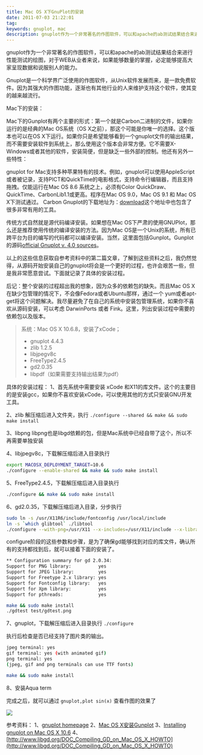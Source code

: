 ```yaml
---
title: Mac OS X下GnuPlot的安装
date: 2011-07-03 21:22:01
tag: 
keywords: gnuplot, mac
description: gnuplot作为一个非常著名的作图软件，可以和apache的ab测试结果结合来进行性能测试的绘图，对于WEB从业者来说，如果能够数量的掌握，必定能够提高大家呈现数据和说服别人的能力。
---
```


gnuplot作为一个非常著名的作图软件，可以和apache的ab测试结果结合来进行性能测试的绘图，对于WEB从业者来说，如果能够数量的掌握，必定能够提高大家呈现数据和说服别人的能力。

Gnuplot是一个科学界广泛使用的作图软件，从Unix软件发展而来，是一款免费软件。因为其强大的作图功能，逐渐也有其他行业的人来维护支持这个软件，使其变的越来越流行。


Mac下的安装：

Mac下的Gunplot有两个主要的形式：第一个就是Carbon二进制的文件，如果你运行的是经典的Mac OS系统（OS X之前），那这个可能是你唯一的选择。这个版本也可以在OS X下运行。如果你只是希望能够看到一个gnuplot文件的输出结果，而不需要安装软件到系统上，那么使用这个版本会非常方便。它不需要X-Windows或者其他的软件，安装简便，但是缺乏一些外部的控制。他还有另外一些特性：

gnuplot for Mac支持多种苹果特有的技术。例如，gnuplot可以使用AppleScript或者被记录，支持PICT和QuickTime的电影格式，支持命令行编辑器，而且支持拖拽。仅能运行在Mac OS 8.6 系统之上，必须有Color QuickDraw、QuickTime、CarbonLib1.1或更高。程序在Mac OS 9.0，Mac OS 9.1 和 Mac OS X下测试通过。
Carbon Gnuplot的下载地址为：[download](http://web.me.com/chibaf/math/carboncocoa/)这个地址中也包含了很多非常有用的工具。

传统方式自然就是源代码编译安装。如果想在Mac OS下严肃的使用GNUPlot，那么还是推荐使用传统的编译安装的方法。因为Mac OS是一个Unix的系统，所有已跨平台为目的编写的代码都可以编译安装。当然，这里面包括Gunplot。Gunplot的源码[official Gnuplot v. 4.0 sources](http://www.gnuplot.info/)。


以上的这些信息获取自参考资料中的第二篇文章，了解到这些资料之后，我仍然觉得，从源码开始安装自己的gnuplot将会是一个更好的过程，也许会艰苦一些，但是我非常愿意尝试。下面就记录了具体的安装过程。


后记：整个安装的过程超出我的想象，因为众多的依赖包的缺失。而且Mac OS X在缺少包管理的情况下，不会像Fedora或者Ubuntu那样，通过一个 yum或者apt-get将这个问题解决。我尽量避免了在自己的系统中安装包管理系统，如果你不喜欢从源码安装，可以考虑 DarwinPorts 或者 Fink。这里，列出安装过程中需要的依赖包以及版本。

> 系统：Mac OS X 10.6.8，安装了xCode；
>
> * gnuplot 4.4.3
> * zlib 1.2.5
> * libjpegv8c
> * FreeType2.4.5
> * gd2.0.35
> * libpdf（如果需要支持输出结果为pdf）

具体的安装过程：
1、首先系统中需要安装 xCode 和X11的库文件。这个的主要目的是安装gcc，如果你不喜欢安装xCode，可以使用其他的方式只安装GNU开发工具。

2、zlib
解压缩后进入文件夹，执行
`./configure --shared && make && sudo make install`

3、libpng
libpng也是libgd依赖的包，但是Mac系统中已经自带了这个，所以不再需要单独安装

4、libjpegv8c，下载解压缩后进入目录执行
```sh
export MACOSX_DEPLOYMENT_TARGET=10.6
./configure --enable-shared && make && sudo make install
```

5、FreeType2.4.5，下载解压缩后进入目录执行
```sh
./configure && make && sudo make install
```

6、gd2.0.35，下载解压缩后进入目录，分步执行
```sh
sudo ln -s /usr/X11R6/include/fontconfig /usr/local/include
ln -s `which glibtool` ./libtool
./configure --with-png=/usr/X11 --x-includes=/usr/X11/include --x-libraries=/usr/X11/lib
```

configure阶段的这些参数和步骤，是为了确保gd能够找到对应的库文件，确认所有的支持都找到后，就可以接着下面的安装了。
```sh
** Configuration summary for gd 2.0.34:
Support for PNG library:          yes
Support for JPEG library:         yes
Support for Freetype 2.x library: yes
Support for Fontconfig library:   yes
Support for Xpm library:          yes
Support for pthreads:             yes

make && sudo make install
./gdtest test/gdtest.png
```

7、gnuplot，下载解压缩后进入目录执行
`./configure`

执行后检查是否已经支持了图片类的输出。
```sh
jpeg terminal: yes
gif terminal: yes (with animated gif)
png terminal: yes
(jpeg, gif and png terminals can use TTF fonts)

make && sudo make install
```

8、安装Aqua term

完成之后，就可以通过 `gnuplot,plot sin(x)` 查看作图的效果了

![](/20110703-install-gnuplot/xxx.png)

参考资料：
1、[gnuplot homepage](http://www.gnuplot.info/)
2、[Mac OS X安装Gunplot](http://mac-tone.blogspot.com/2009/04/gnuplot-on-mac-osx.html)
3、[Installing gnuplot on Mac OS X 10.6](http://www.dansanderson.com/blog/2011/03/installing-gnuplot-on-mac-os-x-106.html)
4、[http://www.libgd.org/DOC_Compiling_GD_on_Mac_OS_X_HOWTO](http://www.libgd.org/DOC_Compiling_GD_on_Mac_OS_X_HOWTO)
